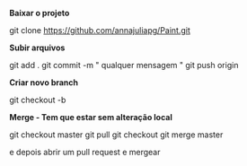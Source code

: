 **Baixar o projeto**

git clone https://github.com/annajuliapg/Paint.git

**Subir arquivos**

git add .
git commit -m " qualquer mensagem "
git push origin <branch>


**Criar novo branch**

git checkout -b <branch>



**Merge - Tem que estar sem alteração local**

git checkout master
git pull
git checkout <branch>
git merge master

e depois abrir um pull request e mergear
